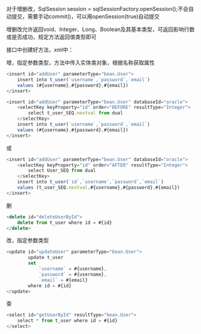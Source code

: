 对于增删改，SqlSession session = sqlSessionFactory.openSession();不会自动提交，需要手动commit()，可以用openSession(true)自动提交

增删改允许返回void、Integer、Long、Boolean及其基本类型，可返回影响行数或是否成功，规定方法返回值类型即可



接口中创建好方法，xml中：



增，指定参数类型，方法中传入实体类对象，根据名称获取属性

```javascript
<insert id="addUser" parameterType="bean.User">
    insert into t_user(`username`,`password`,`email`)
    values (#{username},#{password},#{email})
</insert>
```



```javascript
<insert id="addUser" parameterType="bean.User" databaseId="oracle">
    <selectKey keyProperty="id" order="BEFORE" resultType="Integer">
        select t_user_SEQ.nextval from dual
    </selectKey>
    insert into t_user(`username`,`password`,`email`)
    values (#{username},#{password},#{email})
</insert>
```

或

```javascript
<insert id="addUser" parameterType="bean.User" databaseId="oracle">
    <selectKey keyProperty="id" order="AFTER" resultType="Integer">
        select User_SEQ from dual
    </selectKey>
    insert into t_user(`id`,`username`,`password`,`email`)
    values (t_user_SEQ.nextval,#{username},#{password},#{email})
</insert>
```



删

```javascript
<delete id="deleteUserById">
    delete from t_user where id = #{id}
</delete>
```

改，指定参数类型

```javascript
<update id="updateUser" parameterType="bean.User">
        update t_user
        set
            `username` = #{username},
            `password` = #{username},
            `email` = #{email}
        where id = #{id}
</update>
```







查

```javascript
<select id="getUserById" resultType="bean.User">
    select * from t_user where id = #{id}
</select>
```

